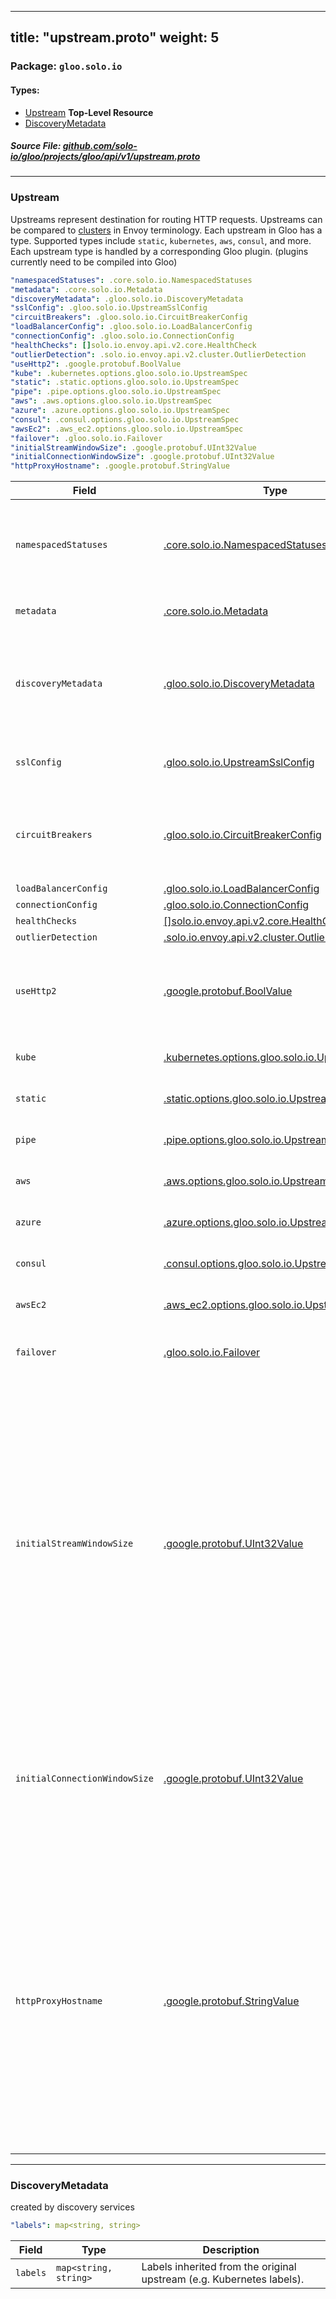 
---
title: "upstream.proto"
weight: 5
---

<!-- Code generated by solo-kit. DO NOT EDIT. -->


### Package: `gloo.solo.io` 
#### Types:


- [Upstream](#upstream) **Top-Level Resource**
- [DiscoveryMetadata](#discoverymetadata)
  



##### Source File: [github.com/solo-io/gloo/projects/gloo/api/v1/upstream.proto](https://github.com/solo-io/gloo/blob/master/projects/gloo/api/v1/upstream.proto)





---
### Upstream

 
Upstreams represent destination for routing HTTP requests. Upstreams can be compared to
[clusters](https://www.envoyproxy.io/docs/envoy/latest/api-v2/api/v2/cds.proto) in Envoy terminology.
Each upstream in Gloo has a type. Supported types include `static`, `kubernetes`, `aws`, `consul`, and more.
Each upstream type is handled by a corresponding Gloo plugin. (plugins currently need to be compiled into Gloo)

```yaml
"namespacedStatuses": .core.solo.io.NamespacedStatuses
"metadata": .core.solo.io.Metadata
"discoveryMetadata": .gloo.solo.io.DiscoveryMetadata
"sslConfig": .gloo.solo.io.UpstreamSslConfig
"circuitBreakers": .gloo.solo.io.CircuitBreakerConfig
"loadBalancerConfig": .gloo.solo.io.LoadBalancerConfig
"connectionConfig": .gloo.solo.io.ConnectionConfig
"healthChecks": []solo.io.envoy.api.v2.core.HealthCheck
"outlierDetection": .solo.io.envoy.api.v2.cluster.OutlierDetection
"useHttp2": .google.protobuf.BoolValue
"kube": .kubernetes.options.gloo.solo.io.UpstreamSpec
"static": .static.options.gloo.solo.io.UpstreamSpec
"pipe": .pipe.options.gloo.solo.io.UpstreamSpec
"aws": .aws.options.gloo.solo.io.UpstreamSpec
"azure": .azure.options.gloo.solo.io.UpstreamSpec
"consul": .consul.options.gloo.solo.io.UpstreamSpec
"awsEc2": .aws_ec2.options.gloo.solo.io.UpstreamSpec
"failover": .gloo.solo.io.Failover
"initialStreamWindowSize": .google.protobuf.UInt32Value
"initialConnectionWindowSize": .google.protobuf.UInt32Value
"httpProxyHostname": .google.protobuf.StringValue

```

| Field | Type | Description |
| ----- | ---- | ----------- | 
| `namespacedStatuses` | [.core.solo.io.NamespacedStatuses](../../../../../../solo-kit/api/v1/status.proto.sk/#namespacedstatuses) | NamespacedStatuses indicates the validation status of this resource. NamespacedStatuses is read-only by clients, and set by gloo during validation. |
| `metadata` | [.core.solo.io.Metadata](../../../../../../solo-kit/api/v1/metadata.proto.sk/#metadata) | Metadata contains the object metadata for this resource. |
| `discoveryMetadata` | [.gloo.solo.io.DiscoveryMetadata](../upstream.proto.sk/#discoverymetadata) | Upstreams and their configuration can be automatically by Gloo Discovery if this upstream is created or modified by Discovery, metadata about the operation will be placed here. |
| `sslConfig` | [.gloo.solo.io.UpstreamSslConfig](../ssl.proto.sk/#upstreamsslconfig) | SslConfig contains the options necessary to configure an upstream to use TLS origination. |
| `circuitBreakers` | [.gloo.solo.io.CircuitBreakerConfig](../circuit_breaker.proto.sk/#circuitbreakerconfig) | Circuit breakers for this upstream. if not set, the defaults ones from the Gloo settings will be used. if those are not set, [envoy's defaults](https://www.envoyproxy.io/docs/envoy/latest/api-v2/api/v2/cluster/circuit_breaker.proto#envoy-api-msg-cluster-circuitbreakers) will be used. |
| `loadBalancerConfig` | [.gloo.solo.io.LoadBalancerConfig](../load_balancer.proto.sk/#loadbalancerconfig) |  |
| `connectionConfig` | [.gloo.solo.io.ConnectionConfig](../connection.proto.sk/#connectionconfig) |  |
| `healthChecks` | [[]solo.io.envoy.api.v2.core.HealthCheck](../../external/envoy/api/v2/core/health_check.proto.sk/#healthcheck) |  |
| `outlierDetection` | [.solo.io.envoy.api.v2.cluster.OutlierDetection](../../external/envoy/api/v2/cluster/outlier_detection.proto.sk/#outlierdetection) |  |
| `useHttp2` | [.google.protobuf.BoolValue](https://developers.google.com/protocol-buffers/docs/reference/csharp/class/google/protobuf/well-known-types/bool-value) | Use http2 when communicating with this upstream this field is evaluated `true` for upstreams with a grpc service spec. otherwise defaults to `false`. |
| `kube` | [.kubernetes.options.gloo.solo.io.UpstreamSpec](../options/kubernetes/kubernetes.proto.sk/#upstreamspec) |  Only one of `kube`, `static`, `pipe`, `aws`, `azure`, or `awsEc2` can be set. |
| `static` | [.static.options.gloo.solo.io.UpstreamSpec](../options/static/static.proto.sk/#upstreamspec) |  Only one of `static`, `kube`, `pipe`, `aws`, `azure`, or `awsEc2` can be set. |
| `pipe` | [.pipe.options.gloo.solo.io.UpstreamSpec](../options/pipe/pipe.proto.sk/#upstreamspec) |  Only one of `pipe`, `kube`, `static`, `aws`, `azure`, or `awsEc2` can be set. |
| `aws` | [.aws.options.gloo.solo.io.UpstreamSpec](../options/aws/aws.proto.sk/#upstreamspec) |  Only one of `aws`, `kube`, `static`, `pipe`, `azure`, or `awsEc2` can be set. |
| `azure` | [.azure.options.gloo.solo.io.UpstreamSpec](../options/azure/azure.proto.sk/#upstreamspec) |  Only one of `azure`, `kube`, `static`, `pipe`, `aws`, or `awsEc2` can be set. |
| `consul` | [.consul.options.gloo.solo.io.UpstreamSpec](../options/consul/consul.proto.sk/#upstreamspec) |  Only one of `consul`, `kube`, `static`, `pipe`, `aws`, or `awsEc2` can be set. |
| `awsEc2` | [.aws_ec2.options.gloo.solo.io.UpstreamSpec](../options/aws/ec2/aws_ec2.proto.sk/#upstreamspec) |  Only one of `awsEc2`, `kube`, `static`, `pipe`, `aws`, or `consul` can be set. |
| `failover` | [.gloo.solo.io.Failover](../failover.proto.sk/#failover) | Failover endpoints for this upstream. If omitted (the default) no failovers will be applied. |
| `initialStreamWindowSize` | [.google.protobuf.UInt32Value](https://developers.google.com/protocol-buffers/docs/reference/csharp/class/google/protobuf/well-known-types/u-int-32-value) | (UInt32Value) Initial stream-level flow-control window size. Valid values range from 65535 (2^16 - 1, HTTP/2 default) to 2147483647 (2^31 - 1, HTTP/2 maximum) and defaults to 268435456 (256 * 1024 * 1024). NOTE: 65535 is the initial window size from HTTP/2 spec. We only support increasing the default window size now, so it’s also the minimum. This field also acts as a soft limit on the number of bytes Envoy will buffer per-stream in the HTTP/2 codec buffers. Once the buffer reaches this pointer, watermark callbacks will fire to stop the flow of data to the codec buffers. Requires UseHttp2 to be true to be acknowledged. |
| `initialConnectionWindowSize` | [.google.protobuf.UInt32Value](https://developers.google.com/protocol-buffers/docs/reference/csharp/class/google/protobuf/well-known-types/u-int-32-value) | (UInt32Value) Similar to initial_stream_window_size, but for connection-level flow-control window. Currently, this has the same minimum/maximum/default as initial_stream_window_size. Requires UseHttp2 to be true to be acknowledged. |
| `httpProxyHostname` | [.google.protobuf.StringValue](https://developers.google.com/protocol-buffers/docs/reference/csharp/class/google/protobuf/well-known-types/string-value) | Tells envoy that the upstream is an HTTP proxy (e.g., another proxy in a DMZ) that supports HTTP Connect. This configuration sets the hostname used as part of the HTTP Connect request. For example, setting to: host.com:443 and making a request routed to the upstream such as `curl <envoy>:<port>/v1` would result in the following request: CONNECT host.com:443 HTTP/1.1 host: host.com:443 GET /v1 HTTP/1.1 host: <envoy>:<port> user-agent: curl/7.64.1 accept: */* Note: if setting this field to a hostname rather than IP:PORT, you may want to also set `host_rewrite` on the route. |




---
### DiscoveryMetadata

 
created by discovery services

```yaml
"labels": map<string, string>

```

| Field | Type | Description |
| ----- | ---- | ----------- | 
| `labels` | `map<string, string>` | Labels inherited from the original upstream (e.g. Kubernetes labels). |





<!-- Start of HubSpot Embed Code -->
<script type="text/javascript" id="hs-script-loader" async defer src="//js.hs-scripts.com/5130874.js"></script>
<!-- End of HubSpot Embed Code -->
